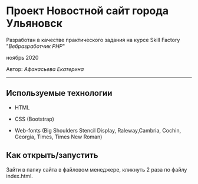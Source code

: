 # Проект Новостной сайт города Ульяновск

Разработан в качестве практического задания на курсе Skill Factory "*Вебразработчик PHP*"

ноябрь 2020

Автор: *Афанасьева Екатерина*

---

## Используемые технологии

* HTML

* CSS (Bootstrap)

* Web-fonts (Big Shoulders Stencil Display, Raleway,Cambria, Cochin, Georgia, Times, Times New Roman)

## Как открыть/запустить

Зайти в папку сайта в файловом менеджере, кликнуть 2 раза по файлу index.html.